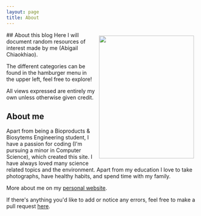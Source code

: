 ```yaml
---
layout: page
title: About
---
```

<img src="/blog/assets/images/ApproachableMe.jpg" width="250" height="323" style="padding:10px; float:right;">
## About this blog
Here I will document random resources of interest made by me (Abigail Chiaokhiao).

The different categories can be found in the hamburger menu in the upper left, feel free to explore!

All views expressed are entirely my own unless otherwise given credit.

## About me
Apart from being a Bioproducts & Biosytems Engineering student, I have a passion for coding (I'm pursuing a minor in Computer Science), which created this site. I have always loved many science related topics and the environment. Apart from my education I love to take photographs, have healthy habits, and spend time with my family.

More about me on my [personal website](http://abichi.github.io).

If there's anything you'd like to add or notice any errors, feel free to make a pull request [here](https://github.com/AbiChi/blog/pulls).
